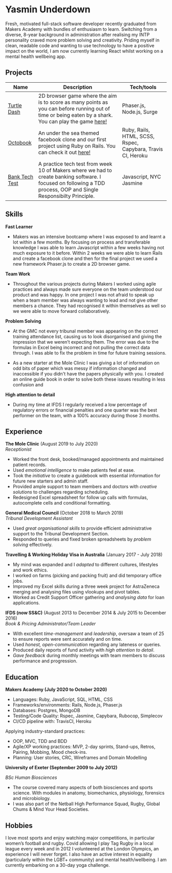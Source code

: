 # Yasmin Underdown

Fresh, motivated full-stack software developer recently graduated from Makers Academy with bundles of enthusiasm to learn. Switching from a diverse, 8-year background in administration after realising my INTP personality craved more problem solving and creativity. Priding myself in clean, readable code and wanting to use technology to have a positive impact on the world, I am now currently learning React whilst working on a mental health wellbeing app.

## Projects

| Name                | Description        | Tech/tools        |
| --------------------| ------------------ | ----------------- |
| <a href="https://github.com/yu2491/turtle-dash" rel="nofollow">Turtle Dash</a> | 2D browser game where the aim is to score as many points as you can before running out of time or being eaten by a shark. You can play the game <a href="http://turtle-dash.surge.sh/" rel="nofollow">here!</a> | Phaser.js, Node.js, Surge |
| <a href="https://github.com/yu2491/acebook-rails-quadropus" rel="nofollow">Octobook</a> |  An under the sea themed facebook clone and our first project using Ruby on Rails. You can check it out <a href="https://octobook-team.herokuapp.com/" rel="nofollow">here!</a>  | Ruby, Rails, HTML, SCSS, Rspec, Capybara, Travis CI, Heroku |
|<a href="https://github.com/yu2491/Bank-Tech-Test" rel="nofollow">Bank Tech Test</a> | A practice tech test from week 10 of Makers where we had to create banking software. I focused on following a TDD process, OOP and Single Responsibilty Principle. | Javascript, NYC Jasmine |

## Skills

**Fast Learner**
- Makers was an intensive bootcamp where I was exposed to and learnt a lot within a few months. By focusing on process and transferable knowledge I was able to learn Javascript within a few weeks having not much exposure to it before. Within 2  weeks we were able to learn Rails and create a facebook clone and then for the final project we used a new framework Phaser.js to create a 2D browser game. 

**Team Work**
- Throughout the various projects during Makers I worked using agile practices and always made sure everyone on the team understood our product and was happy. In one project I was not afraid to speak up when a team member was always wanting to lead and not give other members a chance. They had recognised it within themselves as well so we were able to move forward collaboratively. 

**Problem Solving**
- At the GMC not every tribunal member was appearing on the correct training attendance list, causing us to look disorganised and giving the impression that we weren’t expecting them. The error was due to the formulas in Excel being incorrect and not pulling the correct data through. I was able to fix the problem in time for future training sessions.

- As a new starter at the Mole Clinic I was giving a lot of information on odd bits of paper which was messy if information changed and inaccessible if you didn't have the papers physically with you. I created an online guide book in order to solve both these issues resulting in less confusion and 

**High attention to detail**
- During my time at IFDS I regularly received a low percentage of regulatory errors or financial penalties and one quarter was the best performer on the team, with a 100% accuracy during those 3 months.

## Experience

**The Mole Clinic** (August 2019 to July 2020)  
_Receptionist_
- Worked the front desk, booked/managed appointments and maintained patient records.
- Used _emotional intelligence_ to make patients feel at ease.
- Took the _initiative_ to create a guidebook with essential information for future new starters and admin staff.
- Provided ample support to team members and doctors with _creative solutions_ to challenges regarding scheduling.
- Redesigned Excel spreadsheet for follow up calls with formulas, autocomplete cells and conditional formatting.


**General Medical Council** (October 2018 to March 2019)  
_Tribunal Development Assistant_
- Used _great organisational skills_ to provide efficient administrative support to the Tribunal Development Section.
- Responded to queries and fixed broken spreadsheets by _problem solving_ effectively.


**Travelling & Working Holiday Visa in Australia** (January 2017 - July 2018)
- My mind was expanded and I _adapted_ to different cultures, lifestyles and work ethics.
- I worked on farms (picking and packing fruit) and did temporary office jobs.
- Improved my Excel skills during a three week project for AstraZeneca merging and analysing files using vlookups and pivot tables.
- Worked as Credit Support Officer gathering and _analysing data_ for loan applications.


**IFDS (now SS&C)** (August 2013 to December 2014 & July 2015 to December 2016)  
_Book & Pricing Administrator/Team Leader_
- With excellent _time-management_ and _leadership_, oversaw a team of 25 to ensure reports were sent accurately and on time.
- Used _honest, open-communication_ regarding any lateness or queries.
- Produced daily reports of fund activity with _high attention to detail_.
- _Gave feedback_ during monthly meetings with team members to discuss performance and progression.


## Education

**Makers Academy (July 2020 to October 2020)**
- Languages: Ruby, JavaScript, SQL, HTML, CSS
- Frameworks/environments: Rails, Node.js, Phaser.js 
- Databases: Postgres, MongoDB
- Testing/Code Quality: Rspec, Jasmine, Capybara, Rubocop, Simplecov
- CI/CD pipeline with: TravisCI, Heroku

Applying industry-standard practices:
- OOP, MVC, TDD and BDD
- Agile/XP working practices: MVP, 2-day sprints, Stand-ups, Retros, Pairing, Mobbing, Mood check-ins.
- Planning: User stories, CRC, Wireframes and Domain Modelling


**University of Exeter (September 2009 to July 2012)**

_BSc Human Biosciences_
- The course covered many aspects of both biosciences and sports science. With modules in
anatomy, biomechanics, physiology, forensics and microbiology.
- I was also part of the Netball High Performance Squad, Rugby, Global Chums & Mind Your Head Societies.

## Hobbies
I love most sports and enjoy watching major competitions, in particular women’s football and rugby. Covid allowing I play Tag Rugby in a local league every week and in 2012 I volunteered at the London Olympics, an experience I will never forget. I also have an active interest in equality (particularly within the LGBT+ community) and mental health/wellbeing. I am currently embarking on a 30-day yoga challenge.
